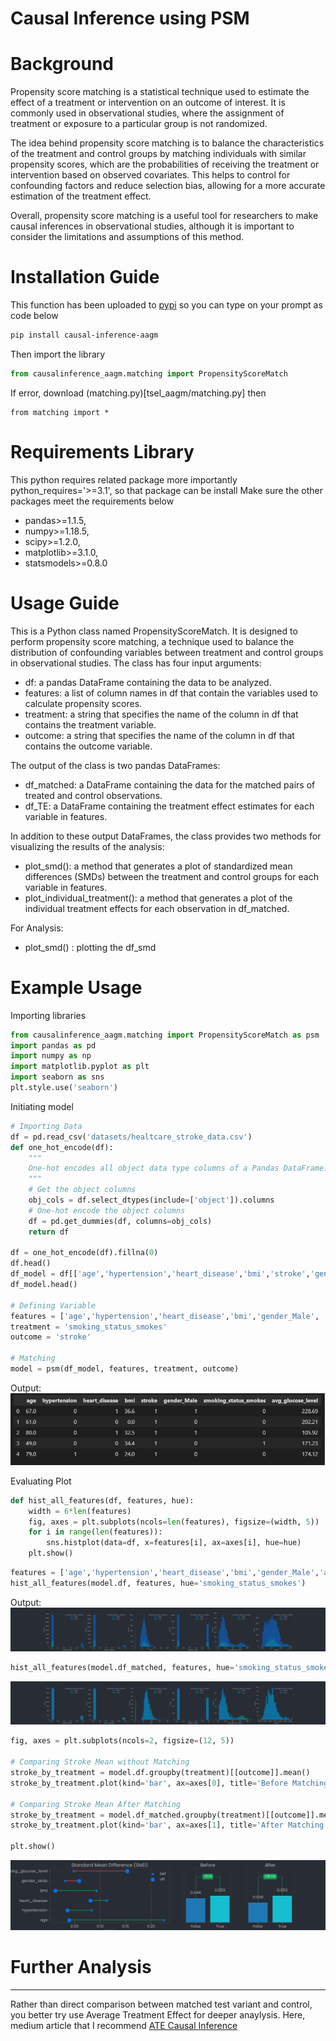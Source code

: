 # Causal Inference using PSM


# Background
Propensity score matching is a statistical technique used to estimate the effect of a treatment or intervention on an outcome of interest. It is commonly used in observational studies, where the assignment of treatment or exposure to a particular group is not randomized.

The idea behind propensity score matching is to balance the characteristics of the treatment and control groups by matching individuals with similar propensity scores, which are the probabilities of receiving the treatment or intervention based on observed covariates. This helps to control for confounding factors and reduce selection bias, allowing for a more accurate estimation of the treatment effect.

Overall, propensity score matching is a useful tool for researchers to make causal inferences in observational studies, although it is important to consider the limitations and assumptions of this method.

# Installation Guide
This function has been uploaded to [pypi](https://pypi.org/project/causal-inference-aagm/) so you can type on your prompt as code below
```bash
pip install causal-inference-aagm
```
Then import the library
```python
from causalinference_aagm.matching import PropensityScoreMatch
```

If error, download (matching.py)[tsel_aagm/matching.py]
then
```
from matching import *
```

# Requirements Library
This python requires related package more importantly python_requires='>=3.1', so that package can be install Make sure the other packages meet the requirements below
- pandas>=1.1.5,
- numpy>=1.18.5,
- scipy>=1.2.0,
- matplotlib>=3.1.0,
- statsmodels>=0.8.0

# Usage Guide
This is a Python class named PropensityScoreMatch. It is designed to perform propensity score matching, a technique used to balance the distribution of confounding variables between treatment and control groups in observational studies. The class has four input arguments:

- df: a pandas DataFrame containing the data to be analyzed.
- features: a list of column names in df that contain the variables used to calculate propensity scores.
- treatment: a string that specifies the name of the column in df that contains the treatment variable.
- outcome: a string that specifies the name of the column in df that contains the outcome variable.

The output of the class is two pandas DataFrames:

- df_matched: a DataFrame containing the data for the matched pairs of treated and control observations.
- df_TE: a DataFrame containing the treatment effect estimates for each variable in features.

In addition to these output DataFrames, the class provides two methods for visualizing the results of the analysis:

- plot_smd(): a method that generates a plot of standardized mean differences (SMDs) between the treatment and control groups for each variable in features.
- plot_individual_treatment(): a method that generates a plot of the individual treatment effects for each observation in df_matched.

For Analysis:
- plot_smd() : plotting the df_smd

# Example Usage
Importing libraries
```python
from causalinference_aagm.matching import PropensityScoreMatch as psm
import pandas as pd
import numpy as np
import matplotlib.pyplot as plt
import seaborn as sns
plt.style.use('seaborn')
```
Initiating model
```python
# Importing Data
df = pd.read_csv('datasets/healtcare_stroke_data.csv')
def one_hot_encode(df):
    """
    One-hot encodes all object data type columns of a Pandas DataFrame.
    """
    # Get the object columns
    obj_cols = df.select_dtypes(include=['object']).columns
    # One-hot encode the object columns
    df = pd.get_dummies(df, columns=obj_cols)
    return df

df = one_hot_encode(df).fillna(0)
df.head()
df_model = df[['age','hypertension','heart_disease','bmi','stroke','gender_Male','smoking_status_smokes', 'avg_glucose_level']]
df_model.head()

# Defining Variable
features = ['age','hypertension','heart_disease','bmi','gender_Male', 'avg_glucose_level']
treatment = 'smoking_status_smokes'
outcome = 'stroke'

# Matching
model = psm(df_model, features, treatment, outcome)
```
Output:
![output1](output/df.png)

Evaluating Plot
```python
def hist_all_features(df, features, hue):
    width = 6*len(features)
    fig, axes = plt.subplots(ncols=len(features), figsize=(width, 5))
    for i in range(len(features)):
        sns.histplot(data=df, x=features[i], ax=axes[i], hue=hue)
    plt.show()
```
```python
features = ['age','hypertension','heart_disease','bmi','gender_Male','avg_glucose_level','proba']
hist_all_features(model.df, features, hue='smoking_status_smokes')
```
Output:
![output2](output/dist_1.png)

```python
hist_all_features(model.df_matched, features, hue='smoking_status_smokes')
```
![output3](output/dist_2.png)

```python
fig, axes = plt.subplots(ncols=2, figsize=(12, 5))

# Comparing Stroke Mean without Matching
stroke_by_treatment = model.df.groupby(treatment)[[outcome]].mean()
stroke_by_treatment.plot(kind='bar', ax=axes[0], title='Before Matching')

# Comparing Stroke Mean After Matching
stroke_by_treatment = model.df_matched.groupby(treatment)[[outcome]].mean()
stroke_by_treatment.plot(kind='bar', ax=axes[1], title='After Matching')
 
plt.show()
```

![output4](output/out_1.png)

# Further Analysis
---
Rather than direct comparison between matched test variant and control, you better try use Average Treatment Effect for deeper anaylysis. Here, medium article that I recommend
[ATE Causal Inference](https://medium.com/grabngoinfo/ate-vs-cate-vs-att-vs-atc-for-causal-inference-998a577f2f8c)
